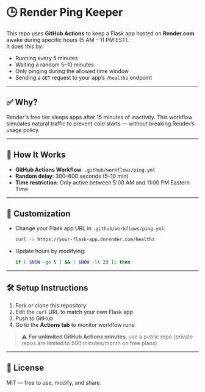 # 🕒 Render Ping Keeper

This repo uses **GitHub Actions** to keep a Flask app hosted on **Render.com** awake during specific hours (5 AM – 11 PM EST).  
It does this by:

- Running every 5 minutes
- Waiting a random 5–10 minutes
- Only pinging during the allowed time window
- Sending a `GET` request to your app’s `/healthz` endpoint

---

## ✅ Why?

Render's free tier sleeps apps after 15 minutes of inactivity. This workflow simulates natural traffic to prevent cold starts — without breaking Render’s usage policy.

---

## 🔧 How It Works

- **GitHub Actions Workflow**: `.github/workflows/ping.yml`
- **Random delay**: 300–600 seconds (5–10 min)
- **Time restriction**: Only active between 5:00 AM and 11:00 PM Eastern Time

---

## 🔁 Customization

- Change your Flask app URL in `.github/workflows/ping.yml`:
  ```bash
  curl -s https://your-flask-app.onrender.com/healthz
  ```

- Update hours by modifying:
  ```bash
  if [ $NOW -ge 5 ] && [ $NOW -lt 23 ]; then
  ```

---

## 🛠 Setup Instructions

1. Fork or clone this repository
2. Edit the `curl` URL to match your own Flask app
3. Push to GitHub
4. Go to the **Actions tab** to monitor workflow runs

> ⚠️ **For unlimited GitHub Actions minutes**, use a public repo (private repos are limited to 500 minutes/month on free plans)

---

## 📄 License

MIT — free to use, modify, and share.
